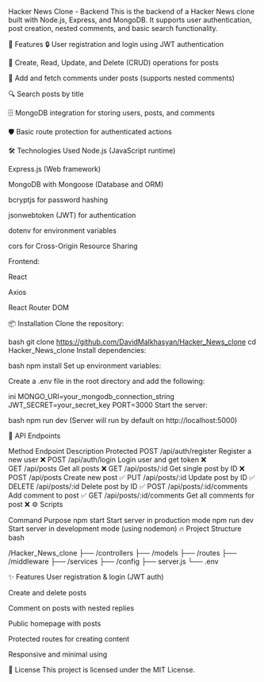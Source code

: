 Hacker News Clone - Backend
This is the backend of a Hacker News clone built with Node.js, Express, and MongoDB.
It supports user authentication, post creation, nested comments, and basic search functionality.

🚀 Features
🔒 User registration and login using JWT authentication

📝 Create, Read, Update, and Delete (CRUD) operations for posts

💬 Add and fetch comments under posts (supports nested comments)

🔍 Search posts by title

🗄️ MongoDB integration for storing users, posts, and comments

🛡️ Basic route protection for authenticated actions

🛠️ Technologies Used
Node.js (JavaScript runtime)

Express.js (Web framework)

MongoDB with Mongoose (Database and ORM)

bcryptjs for password hashing

jsonwebtoken (JWT) for authentication

dotenv for environment variables

cors for Cross-Origin Resource Sharing

Frontend:

React

Axios

React Router DOM


📦 Installation
Clone the repository:

bash
git clone https://github.com/DavidMalkhasyan/Hacker_News_clone
cd Hacker_News_clone
Install dependencies:

bash
npm install
Set up environment variables:

Create a .env file in the root directory and add the following:

ini
MONGO_URI=your_mongodb_connection_string
JWT_SECRET=your_secret_key
PORT=3000
Start the server:

bash
npm run dev
(Server will run by default on http://localhost:5000)

🧩 API Endpoints

Method	Endpoint	Description	Protected
POST	/api/auth/register	Register a new user	❌
POST	/api/auth/login	Login user and get token	❌  
GET	/api/posts	Get all posts	❌
GET	/api/posts/:id	Get single post by ID	❌
POST	/api/posts	Create new post	✅
PUT	/api/posts/:id	Update post by ID	✅
DELETE	/api/posts/:id	Delete post by ID	✅
POST	/api/posts/:id/comments	Add comment to post	✅
GET	/api/posts/:id/comments	Get all comments for post	❌
⚙️ Scripts

Command	Purpose
npm start	Start server in production mode
npm run dev	Start server in development mode (using nodemon)
🔥 Project Structure
bash


/Hacker_News_clone
 ├── /controllers
 ├── /models
 ├── /routes
 ├── /middleware
 ├── /services
 ├── /config
 ├── server.js
 └── .env
 
✨ Features
User registration & login (JWT auth)

Create and delete posts

Comment on posts with nested replies

Public homepage with posts

Protected routes for creating content

Responsive and minimal using

📜 License
This project is licensed under the MIT License.
